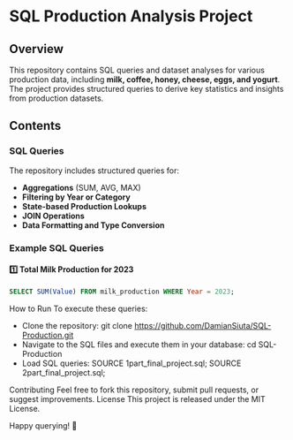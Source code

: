 # SQL Production Analysis Project

## Overview
This repository contains SQL queries and dataset analyses for various production data, including **milk, coffee, honey, cheese, eggs, and yogurt**. The project provides structured queries to derive key statistics and insights from production datasets.

## Contents
### **SQL Queries**
The repository includes structured queries for:
- **Aggregations** (SUM, AVG, MAX)
- **Filtering by Year or Category**
- **State-based Production Lookups**
- **JOIN Operations**
- **Data Formatting and Type Conversion**

### **Example SQL Queries**
#### 1️⃣ **Total Milk Production for 2023**
```sql
SELECT SUM(Value) FROM milk_production WHERE Year = 2023;
```
How to Run
To execute these queries:
- Clone the repository:
git clone https://github.com/DamianSiuta/SQL-Production.git
- Navigate to the SQL files and execute them in your database:
cd SQL-Production
- Load SQL queries:
SOURCE 1part_final_project.sql;
SOURCE 2part_final_project.sql;


Contributing
Feel free to fork this repository, submit pull requests, or suggest improvements.
License
This project is released under the MIT License.

Happy querying! 🚀


